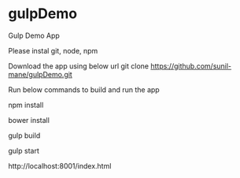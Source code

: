 # gulpDemo
Gulp Demo App

Please instal git, node, npm

Download the app using below url
git clone https://github.com/sunil-mane/gulpDemo.git

Run below commands to build and run the app

  npm install
  
  bower install
  
  gulp build
  
  gulp start

http://localhost:8001/index.html
